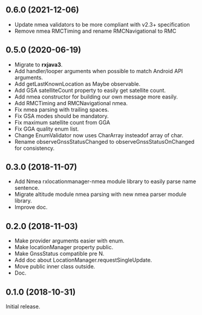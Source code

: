0.6.0 (2021-12-06)
------------------
- Update nmea validators to be more compliant with v2.3+ specification
- Remove nmea RMCTiming and rename RMCNavigational to RMC

0.5.0 (2020-06-19)
------------------
- Migrate to **rxjava3**.
- Add handler/looper arguments when possible to match Android API arguments.
- Add getLastKnownLocation as Maybe observable.
- Add GSA satelliteCount property to easily get satellite count.
- Add nmea constructor for building our own message more easily.
- Add RMCTiming and RMCNavigational nmea.
- Fix nmea parsing with trailing spaces.
- Fix GSA modes should be mandatory.
- Fix maximum satellite count from GGA
- Fix GGA quality enum list.
- Change EnumValidator now uses CharArray insteadof array of char.
- Rename observeGnssStatusChanged to observeGnssStatusOnChanged for consistency.

0.3.0 (2018-11-07)
------------------
- Add Nmea rxlocationmanager-nmea module library to easily parse name sentence.
- Migrate altitude module nmea parsing with new nmea parser module library.
- Improve doc.

0.2.0 (2018-11-03)
------------------
- Make provider arguments easier with enum.
- Make locationManager property public.
- Make GnssStatus compatible pre N.
- Add doc about LocationManager.requestSingleUpdate.
- Move public inner class outside.
- Doc.

0.1.0 (2018-10-31)
------------------
Initial release.


